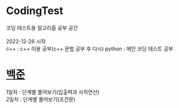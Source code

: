 # CodingTest
코딩 테스트용 알고리즘 공부 공간 <br><br>
2022-12-26 시작 <br>
c++ : c++ 이용 공부(c++ 문법 공부 후 다시)
python : 메인 코딩 테스트 공부
# [백준](https://www.acmicpc.net/)
1일차 : 단계별 풀어보기(입출력과 사칙연산)<br>
2일차 : 단계별 풀어보기(조건문)<br>
